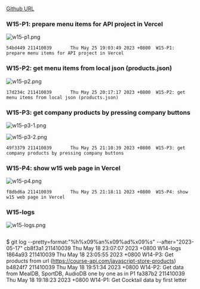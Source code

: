 [Github URL](https://github.com/211410039/1112-1N-js-demo-id/tree/main/demo/md/w14_39)

### W15-P1: prepare menu items for API project in Vercel

![w15-p1.png](https://qmfqlvkbasosvmqhicrw.supabase.co/storage/v1/object/public/demo-39/md_img/w15-p1.png?t=2023-05-25T11%3A03%3A28.289Z)

```
54bd449 211410039       Thu May 25 19:03:49 2023 +0800  W15-P1: prepare menu items for API project in Vercel
```

### W15-P2: get menu items from local json (products.json)

![w15-p2.png](https://qmfqlvkbasosvmqhicrw.supabase.co/storage/v1/object/public/demo-39/md_img/w15-p2.png?t=2023-05-25T11%3A03%3A28.289Z)

```
17d234c 211410039       Thu May 25 20:17:17 2023 +0800  W15-P2: get menu items from local json (products.json)
```

### W15-P3: get company products by pressing company buttons

![w15-p3-1.png](https://qmfqlvkbasosvmqhicrw.supabase.co/storage/v1/object/public/demo-39/md_img/w15-p3-1.png?t=2023-05-25T11%3A03%3A28.289Z)

![w15-p3-2.png](https://qmfqlvkbasosvmqhicrw.supabase.co/storage/v1/object/public/demo-39/md_img/w15-p3-2.png?t=2023-05-25T11%3A03%3A28.289Z)

```
49f3379 211410039       Thu May 25 21:10:39 2023 +0800  W15-P3: get company products by pressing company buttons
```

### W15-P4: show w15 web page in Vercel

![w15-p4.png](https://qmfqlvkbasosvmqhicrw.supabase.co/storage/v1/object/public/demo-39/md_img/w15-p4.png?t=2023-05-25T11%3A03%3A28.289Z)

```
f8dbd6a 211410039       Thu May 25 21:18:11 2023 +0800  W15-P4: show w15 web page in Vercel
```

### W15-logs

![w15-logs.png](https://qmfqlvkbasosvmqhicrw.supabase.co/storage/v1/object/public/demo-39/md_img/w15-logs.png?t=2023-05-25T11%3A03%3A28.289Z)

```

```

$ git log --pretty=format:"%h%x09%an%x09%ad%x09%s" --after="2023-05-17"
cb8f3a1 211410039       Thu May 18 23:07:07 2023 +0800  W14-logs
1864a93 211410039       Thu May 18 23:05:55 2023 +0800  W14-P3: Get products from url (https://course-api.com/javascript-store-products)
b4824f7 211410039       Thu May 18 19:51:34 2023 +0800  W14-P2: Get data from MealDB, SportDB, AudioDB one by one as in P1
fa387b2 211410039       Thu May 18 19:18:23 2023 +0800  W14-P1: Get Cocktail data by first letter
